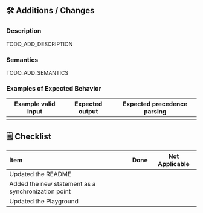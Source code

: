 ## 🛠 Additions / Changes

### Description

TODO_ADD_DESCRIPTION

### Semantics

TODO_ADD_SEMANTICS

### Examples of Expected Behavior

| Example valid input     | Expected output   | Expected precedence parsing   |
|-------------------------|-------------------|-------------------------------|
|                         |                   |                               |

## 🗒️ Checklist

| Item                                                | Done | Not Applicable |
|:----------------------------------------------------|:----:|:--------------:|
| Updated the README                                  |      |                |
| Added the new statement as a synchronization point  |      |                |
| Updated the Playground                              |      |                |
